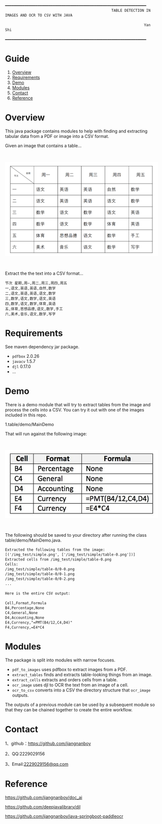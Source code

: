                                                 ━━━━━━━━━━━━━━━━━━━━━━━━━━━━━━━━━━━━━━━━━━━━━━━━━━━━━━━━━━━━━━━━━
                                                     TABLE DETECTION IN IMAGES AND OCR TO CSV WITH JAVA
                                
                                                                    Yan Shi
                                                ━━━━━━━━━━━━━━━━━━━━━━━━━━━━━━━━━━━━━━━━━━━━━━━━━━━━━━━━━━━━━━━━━

# Guide
1.  [Overview](#Overview)
2.  [Requirements](#Requirements)
3.  [Demo](#Demo)
4.  [Modules](#Modules)
5.  [Contact](#Contact)
6.  [Reference](#Reference)

# Overview

This java package contains modules to help with finding and extracting tabular
data from a PDF or image into a CSV format.

Given an image that contains a table&#x2026;

<br/>
<p align="center">
  <a>
    <img src="img_test/aHR0cHM6.png">
  </a>
</p>
<br/>

Extract the the text into a CSV format&#x2026;

    节次 星期,周—,周二,周三,周四,周五
    一,语文,英语,英语,自然,数学
    二,语文,英语,英语,语文,数学
    三,数学,语文,数学,语文,英语
    四,数学,语文,数学,体育,英语
    五,体育,思想品德,语文,数学,手工
    六,美术,音乐,语文,数学,写字


# Requirements

See maven dependency jar package.

-   `pdfbox` 2.0.26
-   `javacv` 1.5.7 
-   `djl` 0.17.0
-   ...


<a id="orgb3d60f1"></a>

# Demo

There is a demo module that will try to extract tables from the image and process the cells into a CSV. You can try it out with one of the images included in this repo.

1.table/demo/MainDemo
    
That will run against the following image:

<br/> 
<p align="center">
  <a>
    <img src="img_test/simple.png">
  </a>
</p>
<br/>

The following should be saved to your directory after running the class table/demo/MainDemo.java.

    Extracted the following tables from the image:
    [('/img_test/simple.png', ['/img_test/simple/table-0.png'])]
    Extracted cells from /img_test/simple/table-0.png
    Cells:
    /img_test/simple/table-0/0-0.png
    /img_test/simple/table-0/0-1.png
    /img_test/simple/table-0/0-2.png
    ...
    
    Here is the entire CSV output:
    
    Cell,Format,Formula
    B4,Percentage,None
    C4,General,None
    D4,Accounting,None
    E4,Currency,"=PMT(B4/12,C4,D4)"
    F4,Currency,=E4*C4

# Modules

The package is split into modules with narrow focuses.

-   `pdf_to_images` uses pdfbox to extract images from a PDF.
-   `extract_tables` finds and extracts table-looking things from an image.
-   `extract_cells` extracts and orders cells from a table.
-   `ocr_image` uses djl to OCR the text from an image of a cell.
-   `ocr_to_csv` converts into a CSV the directory structure that `ocr_image` outputs.

The outputs of a previous module can be used by a subsequent module so that they
can be chained together to create the entire workflow.


# Contact

1、github：https://github.com/jiangnanboy

2、QQ:2229029156

3、Email:2229029156@qq.com

# Reference

https://github.com/jiangnanboy/doc_ai

https://github.com/deepjavalibrary/djl

https://github.com/jiangnanboy/java-springboot-paddleocr

